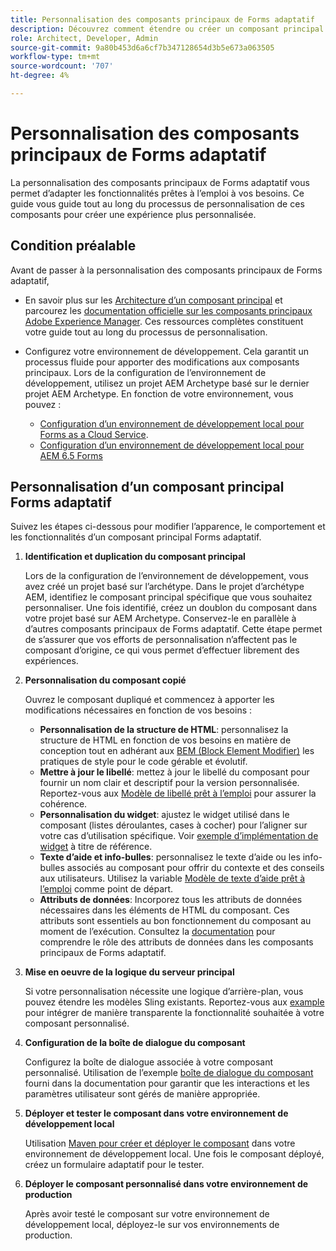 ```yaml
---
title: Personnalisation des composants principaux de Forms adaptatif
description: Découvrez comment étendre ou créer un composant principal Forms adaptatif pour mettre en oeuvre des fonctionnalités adaptées à votre entreprise.
role: Architect, Developer, Admin
source-git-commit: 9a80b453d6a6cf7b347128654d3b5e673a063505
workflow-type: tm+mt
source-wordcount: '707'
ht-degree: 4%

---
```



# Personnalisation des composants principaux de Forms adaptatif

La personnalisation des composants principaux de Forms adaptatif vous permet d’adapter les fonctionnalités prêtes à l’emploi à vos besoins. Ce guide vous guide tout au long du processus de personnalisation de ces composants pour créer une expérience plus personnalisée.

## Condition préalable

Avant de passer à la personnalisation des composants principaux de Forms adaptatif,

* En savoir plus sur les [Architecture d’un composant principal](customizing.md#customizing-the-markup-customizing-the-markup) et parcourez les [documentation officielle sur les composants principaux Adobe Experience Manager](customizing.md). Ces ressources complètes constituent votre guide tout au long du processus de personnalisation.
* Configurez votre environnement de développement. Cela garantit un processus fluide pour apporter des modifications aux composants principaux. Lors de la configuration de l’environnement de développement, utilisez un projet AEM Archetype basé sur le dernier projet AEM Archetype. En fonction de votre environnement, vous pouvez :

   * [Configuration d’un environnement de développement local pour Forms as a Cloud Service](https://experienceleague.adobe.com/docs/experience-manager-cloud-service/content/forms/setup-configure-migrate/setup-local-development-environment.html).
   * [Configuration d’un environnement de développement local pour AEM 6.5 Forms](https://experienceleague.adobe.com/docs/experience-manager-learn/foundation/development/set-up-a-local-aem-development-environment.html?lang=fr)

## Personnalisation d’un composant principal Forms adaptatif

Suivez les étapes ci-dessous pour modifier l’apparence, le comportement et les fonctionnalités d’un composant principal Forms adaptatif.

1. **Identification et duplication du composant principal**

   Lors de la configuration de l’environnement de développement, vous avez créé un projet basé sur l’archétype. Dans le projet d’archétype AEM, identifiez le composant principal spécifique que vous souhaitez personnaliser. Une fois identifié, créez un doublon du composant dans votre projet basé sur AEM Archetype. Conservez-le en parallèle à d’autres composants principaux de Forms adaptatif. Cette étape permet de s’assurer que vos efforts de personnalisation n’affectent pas le composant d’origine, ce qui vous permet d’effectuer librement des expériences.

1. **Personnalisation du composant copié**

   Ouvrez le composant dupliqué et commencez à apporter les modifications nécessaires en fonction de vos besoins :

   * **Personnalisation de la structure de HTML**: personnalisez la structure de HTML en fonction de vos besoins en matière de conception tout en adhérant aux [BEM (Block Element Modifier)](https://github.com/adobe/aem-core-wcm-components/wiki/css-coding-conventions) les pratiques de style pour le code gérable et évolutif.
   * **Mettre à jour le libellé**: mettez à jour le libellé du composant pour fournir un nom clair et descriptif pour la version personnalisée. Reportez-vous aux [Modèle de libellé prêt à l’emploi](https://github.com/adobe/aem-core-forms-components/blob/master/ui.af.apps/src/main/content/jcr_root/apps/core/fd/components/af-commons/v1/fieldTemplates/label.html) pour assurer la cohérence.
   * **Personnalisation du widget**: ajustez le widget utilisé dans le composant (listes déroulantes, cases à cocher) pour l’aligner sur votre cas d’utilisation spécifique. Voir [exemple d’implémentation de widget](https://github.com/adobe/aem-core-forms-components/blob/master/ui.af.apps/src/main/content/jcr_root/apps/core/fd/components/form/textinput/v1/textinput/textinput.html) à titre de référence.
   * **Texte d’aide et info-bulles**: personnalisez le texte d’aide ou les info-bulles associés au composant pour offrir du contexte et des conseils aux utilisateurs. Utilisez la variable [Modèle de texte d’aide prêt à l’emploi](https://github.com/adobe/aem-core-forms-components/blob/master/ui.af.apps/src/main/content/jcr_root/apps/core/fd/components/af-commons/v1/fieldTemplates/questionMark.html) comme point de départ.
   * **Attributs de données**: Incorporez tous les attributs de données nécessaires dans les éléments de HTML du composant. Ces attributs sont essentiels au bon fonctionnement du composant au moment de l’exécution. Consultez la [documentation](https://github.com/adobe/aem-core-forms-components/tree/master/ui.af.apps/src/main/content/jcr_root/apps/core/fd/components/form/textinput/v1/textinput) pour comprendre le rôle des attributs de données dans les composants principaux de Forms adaptatif.

1. **Mise en oeuvre de la logique du serveur principal**

   Si votre personnalisation nécessite une logique d’arrière-plan, vous pouvez étendre les modèles Sling existants. Reportez-vous aux [example](https://github.com/adobe/aem-core-forms-components/blob/master/bundles/af-core/src/main/java/com/adobe/cq/forms/core/components/internal/models/v1/form/TextInputImpl.java) pour intégrer de manière transparente la fonctionnalité souhaitée à votre composant personnalisé.

1. **Configuration de la boîte de dialogue du composant**

   Configurez la boîte de dialogue associée à votre composant personnalisé. Utilisation de l’exemple [boîte de dialogue du composant](https://github.com/adobe/aem-core-forms-components/blob/master/ui.af.apps/src/main/content/jcr_root/apps/core/fd/components/form/textinput/v1/textinput/_cq_dialog/.content.xml) fourni dans la documentation pour garantir que les interactions et les paramètres utilisateur sont gérés de manière appropriée.

1. **Déployer et tester le composant dans votre environnement de développement local**

   Utilisation [Maven pour créer et déployer le composant](https://experienceleague.adobe.com/docs/experience-manager-core-components/using/developing/archetype/using.html#building-and-installing) dans votre environnement de développement local. Une fois le composant déployé, créez un formulaire adaptatif pour le tester.

1. **Déployer le composant personnalisé dans votre environnement de production**

   Après avoir testé le composant sur votre environnement de développement local, déployez-le sur vos environnements de production.

